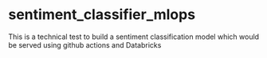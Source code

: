 # sentiment_classifier_mlops
This is a technical test to build a sentiment classification model which would be served using github actions and Databricks
